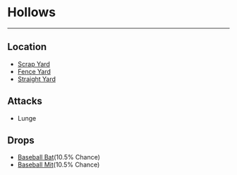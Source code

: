 # Hollows

---

## Location

- [Scrap Yard](howtoplay.wiki)
- [Fence Yard](howtoplay.wiki)
- [Straight Yard](howtoplay.wiki)

## Attacks

- Lunge

## Drops

- [Baseball Bat]()(10.5% Chance)
- [Baseball Mit]()(10.5% Chance)

